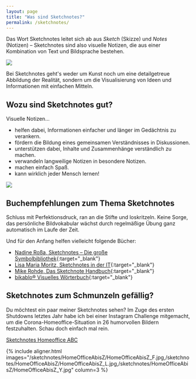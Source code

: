 ```yaml
---
layout: page
title: "Was sind Sketchnotes?"
permalink: /sketchnotes/
---
```


Das Wort Sketchnotes leitet sich ab aus *Sketch* (Skizze) und *Notes* (Notizen) –
Sketchnotes sind also visuelle Notizen, die aus einer Kombination von Text und
Bildsprache bestehen.

![]({{site.baseurl}}/assets/img/sketchnotes/sketchnotes-ideen.jpg)

Bei Sketchnotes geht's weder um Kunst noch um eine detailgetreue Abbildung der
Realität, sondern um die Visualisierung von Ideen und Informationen mit
einfachen Mitteln.

## Wozu sind Sketchnotes gut?

Visuelle Notizen...

- helfen dabei, Informationen einfacher und länger im Gedächtnis zu verankern.
- fördern die Bildung eines gemeinsamen Verständnisses in Diskussionen.
- unterstützen dabei, Inhalte und Zusammenhänge verständlich zu machen.
- verwandeln langweilige Notizen in besondere Notizen.
- machen einfach Spaß.
- kann wirklich jeder Mensch lernen!

![]({{site.baseurl}}/assets/img/sketchnotes/sketchnotes-wozu.jpg)

## Buchempfehlungen zum Thema Sketchnotes

Schluss mit Perfektionsdruck, ran an die Stifte und loskritzeln. Keine Sorge,
das persönliche Bildvokabular wächst durch regelmäßige Übung ganz automatisch im
Laufe der Zeit.

Und für den Anfang helfen vielleicht folgende Bücher:

- [Nadine Roßa, Sketchnotes – Die große Symbolbibliothek](https://www.topp-kreativ.de/sketchnotes.-die-grosse-symbol-bibliothek-8389?awc=16927_1612031527_7588b7c30250444343290e783a15b5b3){:target="\_blank"}
- [Lisa Maria Moritz, Sketchnotes in der IT](https://dpunkt.de/produkt/sketchnotes-in-der-it/){:target="\_blank"}
- [Mike Rohde, Das Sketchnote Handbuch](https://www.hugendubel.de/de/buch_kartoniert/mike_rohde-das_sketchnote_handbuch-21469734-produkt-details.html){:target="\_blank"}
- [bikablo® Visuelles Wörterbuch](https://de.neuland.com/literatur/fachbuecher/bikablo-2.0.html){:target="\_blank"}

## Sketchnotes zum Schmunzeln gefällig?

Du möchtest ein paar meiner Sketchnotes sehen? Im Zuge des ersten Shutdowns
letztes Jahr habe ich bei einer Instagram Challenge mitgemacht, um die
Corona-Homeoffice-Situation in 26 humorvollen Bildern festzuhalten. Schau doch
einfach mal rein.

<a class="button" href="https://www.gedankenshift.de/perspektive/2020/12/23/rueckblick-corona-jahr-2020-im-home-office.html" target="_blank">
  <i class="fa fa-pencil-square-o fa-fw"></i> Sketchnotes Homeoffice ABC
</a>

{% include aligner.html images="/sketchnotes/HomeOfficeAbisZ/HomeOfficeAbisZ_F.jpg,/sketchnotes/HomeOfficeAbisZ/HomeOfficeAbisZ_L.jpg,/sketchnotes/HomeOfficeAbisZ/HomeOfficeAbisZ_Y.jpg" column=3 %}
